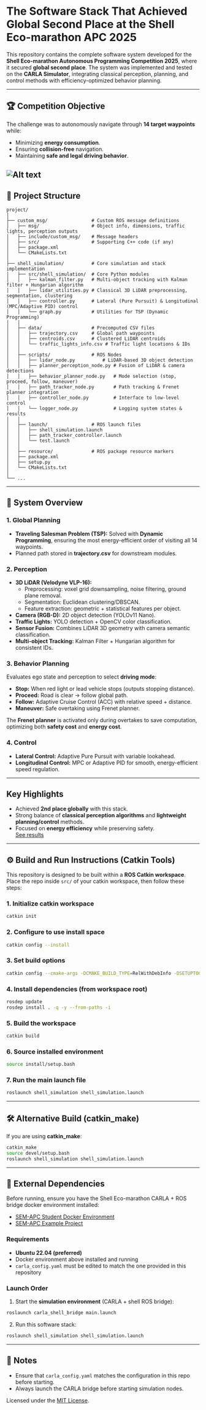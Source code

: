 # The Software Stack That Achieved Global Second Place at the Shell Eco-marathon APC 2025

This repository contains the complete software system developed for the **Shell Eco-marathon Autonomous Programming Competition 2025**, where it secured **global second place**. The system was implemented and tested on the **CARLA Simulator**, integrating classical perception, planning, and control methods with efficiency-optimized behavior planning.  

---

## 🏆 Competition Objective  
The challenge was to autonomously navigate through **14 target waypoints** while:  
- Minimizing **energy consumption**.  
- Ensuring **collision-free** navigation.  
- Maintaining **safe and legal driving behavior**.  

![Alt text](images/Architecture.png)
---

## 📂 Project Structure  

```
project/
│
├── custom_msg/                # Custom ROS message definitions
│   ├── msg/                   # Object info, dimensions, traffic lights, perception outputs
│   ├── include/custom_msg/    # Message headers
│   ├── src/                   # Supporting C++ code (if any)
│   ├── package.xml
│   └── CMakeLists.txt
│
├── shell_simulation/          # Core simulation and stack implementation
│   ├── src/shell_simulation/  # Core Python modules
│   │   ├── kalman_filter.py   # Multi-object tracking with Kalman filter + Hungarian algorithm
│   │   ├── lidar_utilities.py # Classical 3D LiDAR preprocessing, segmentation, clustering
│   │   ├── controller.py      # Lateral (Pure Pursuit) & Longitudinal (MPC/Adaptive PID) control
│   │   └── graph.py           # Utilities for TSP (Dynamic Programming)
│   │
│   ├── data/                  # Precomputed CSV files
│   │   ├── trajectory.csv     # Global path waypoints
│   │   ├── centroids.csv      # Clustered LiDAR centroids
│   │   └── traffic_lights_info.csv # Traffic light locations & IDs
│   │
│   ├── scripts/               # ROS Nodes
│   │   ├── lidar_node.py          # LiDAR-based 3D object detection
│   │   ├── planner_perception_node.py # Fusion of LiDAR & camera detections
│   │   ├── behavior_planner_node.py   # Mode selection (stop, proceed, follow, maneuver)
│   │   ├── path_tracker_node.py       # Path tracking & Frenet planner integration
│   │   ├── controller_node.py         # Interface to low-level control
│   │   └── logger_node.py             # Logging system states & results
│   │
│   ├── launch/                # ROS launch files
│   │   ├── shell_simulation.launch
│   │   ├── path_tracker_controller.launch
│   │   └── test.launch
│   │
│   ├── resource/              # ROS package resource markers
│   ├── package.xml
│   ├── setup.py
│   └── CMakeLists.txt
│
└── ...
```

---

## 🔑 System Overview  

### 1. Global Planning  
- **Traveling Salesman Problem (TSP):** Solved with **Dynamic Programming**, ensuring the most energy-efficient order of visiting all 14 waypoints.  
- Planned path stored in **trajectory.csv** for downstream modules.  

### 2. Perception  
- **3D LiDAR (Velodyne VLP-16):**  
  - Preprocessing: voxel grid downsampling, noise filtering, ground plane removal.  
  - Segmentation: Euclidean clustering/DBSCAN.  
  - Feature extraction: geometric + statistical features per object.  
- **Camera (RGB-D):** 2D object detection (YOLOv11 Nano).  
- **Traffic Lights:** YOLO detection + OpenCV color classification.  
- **Sensor Fusion:** Combines LiDAR 3D geometry with camera semantic classification.  
- **Multi-object Tracking:** Kalman Filter + Hungarian algorithm for consistent IDs.  

### 3. Behavior Planning  
Evaluates ego state and perception to select **driving mode**:  
- **Stop:** When red light or lead vehicle stops (outputs stopping distance).  
- **Proceed:** Road is clear → follow global path.  
- **Follow:** Adaptive Cruise Control (ACC) with relative speed + distance.  
- **Maneuver:** Safe overtaking using Frenet planner.  

The **Frenet planner** is activated only during overtakes to save computation, optimizing both **safety cost** and **energy cost**.  

### 4. Control  
- **Lateral Control:** Adaptive Pure Pursuit with variable lookahead.  
- **Longitudinal Control:** MPC or Adaptive PID for smooth, energy-efficient speed regulation.  

---

##  Key Highlights  
- Achieved **2nd place globally** with this stack.  
- Strong balance of **classical perception algorithms** and **lightweight planning/control** methods.  
- Focused on **energy efficiency** while preserving safety.  
[See results](https://www.shellecomarathon.com/2025-programme/autonomous-programming-competition.html)

---

## ⚙️ Build and Run Instructions (Catkin Tools)  

This repository is designed to be built within a **ROS Catkin workspace**. Place the repo inside `src/` of your catkin workspace, then follow these steps:  

### 1. Initialize catkin workspace  
```bash
catkin init
```

### 2. Configure to use install space  
```bash
catkin config --install
```

### 3. Set build options  
```bash
catkin config --cmake-args -DCMAKE_BUILD_TYPE=RelWithDebInfo -DSETUPTOOLS_DEB_LAYOUT=OFF
```

### 4. Install dependencies (from workspace root)  
```bash
rosdep update
rosdep install . -q -y --from-paths -i
```

### 5. Build the workspace  
```bash
catkin build
```

### 6. Source installed environment  
```bash
source install/setup.bash
```

### 7. Run the main launch file  
```bash
roslaunch shell_simulation shell_simulation.launch
```

---

## 🛠 Alternative Build (catkin_make)  

If you are using **catkin_make**:  

```bash
catkin_make
source devel/setup.bash
roslaunch shell_simulation shell_simulation.launch
```

---

## 🔗 External Dependencies  

Before running, ensure you have the Shell Eco-marathon CARLA + ROS bridge docker environment installed:  

- [SEM-APC Student Docker Environment](https://github.com/swri-robotics/sem-apc-student-docker-environment)  
- [SEM-APC Example Project](https://github.com/swri-robotics/sem-apc-example-project)  

### Requirements  
- **Ubuntu 22.04 (preferred)**  
- Docker environment above installed and running  
- `carla_config.yaml` must be edited to match the one provided in this repository  

### Launch Order  
1. Start the **simulation environment** (CARLA + shell ROS bridge):  
```bash
roslaunch carla_shell_bridge main.launch
```  

2. Run this software stack:  
```bash
roslaunch shell_simulation shell_simulation.launch
```  

---

## 📌 Notes  
- Ensure that `carla_config.yaml` matches the configuration in this repo before starting.  
- Always launch the CARLA bridge before starting simulation nodes.  

Licensed under the [MIT License](https://opensource.org/licenses/MIT).
